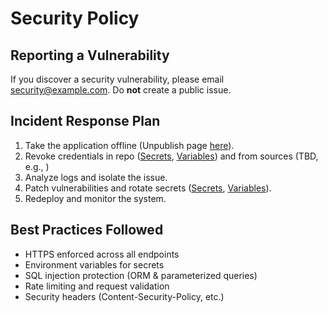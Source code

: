 # Security Policy

## Reporting a Vulnerability

If you discover a security vulnerability, please email [security@example.com](mailto:security@example.com). Do **not** create a public issue.

## Incident Response Plan

1. Take the application offline (Unpublish page [here]([Secrets](https://github.com/Rookuro/projet-cicd/settings/pages))).
2. Revoke credentials in repo ([Secrets](https://github.com/Rookuro/projet-cicd/settings/secrets/actions), [Variables](https://github.com/Rookuro/projet-cicd/settings/variables/actions)) and from sources (TBD, e.g., )
3. Analyze logs and isolate the issue.
4. Patch vulnerabilities and rotate secrets ([Secrets](https://github.com/Rookuro/projet-cicd/settings/secrets/actions), [Variables](https://github.com/Rookuro/projet-cicd/settings/variables/actions)).
5. Redeploy and monitor the system.

## Best Practices Followed

- HTTPS enforced across all endpoints
- Environment variables for secrets
- SQL injection protection (ORM & parameterized queries)
- Rate limiting and request validation
- Security headers (Content-Security-Policy, etc.)
